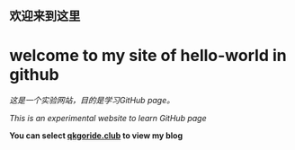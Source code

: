 ## 欢迎来到这里

# welcome to my site of hello-world in github

*这是一个实验网站，目的是学习GitHub page。*

*This is an experimental website to learn GitHub page*

**You can select [qkgoride.club](http://qkgoride.club/) to view my blog**
